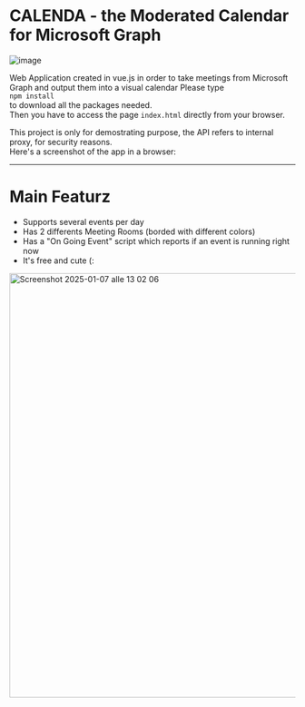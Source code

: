 # CALENDA - the Moderated Calendar for Microsoft Graph
![image](https://github.com/user-attachments/assets/889646c7-f8b9-41d6-891a-88aea02338c7)

Web Application created in vue.js in order to take meetings from Microsoft Graph and output them into a visual calendar
Please type <br> 
<code>npm install</code><br> 
to download all the packages needed.<br>
Then you have to access the page <code>index.html</code> directly from your browser.<br>

This project is only for demostrating purpose, the API refers to internal proxy, for security reasons.<br>
Here's a screenshot of the app in a browser:<hr>

# Main Featurz
<ul>
<li>Supports several events per day</li> 
<li> Has 2 differents Meeting Rooms (borded with different colors)</li>
<li> Has a "On Going Event" script which reports if an event is running right now</li>
<li> It's free and cute (:</li>
</ul>
<img width="748" alt="Screenshot 2025-01-07 alle 13 02 06" src="https://github.com/user-attachments/assets/ff8eef44-21ce-41f8-8f9c-08de1d931bab" />


